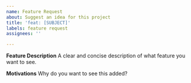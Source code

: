 ```yaml
---
name: Feature Request
about: Suggest an idea for this project
title: 'feat: [SUBJECT]'
labels: feature request
assignees: ''

---
```


**Feature Description**
A clear and concise description of what feature you want to see.

**Motivations**
Why do you want to see this added?
